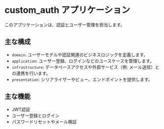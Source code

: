 # custom_auth アプリケーション

このアプリケーションは、認証とユーザー管理を担当します。

## 主な構成
- `domain`: ユーザーモデルや認証関連のビジネスロジックを定義します。
- `application`: ユーザー登録、ログインなどのユースケースを管理します。
- `infrastructure`: データベースアクセスや外部サービス（例: メール送信）との連携を行います。
- `presentation`: シリアライザーやビュー、エンドポイントを提供します。

## 主な機能
- JWT認証
- ユーザー登録とログイン
- パスワードリセットやメール検証
